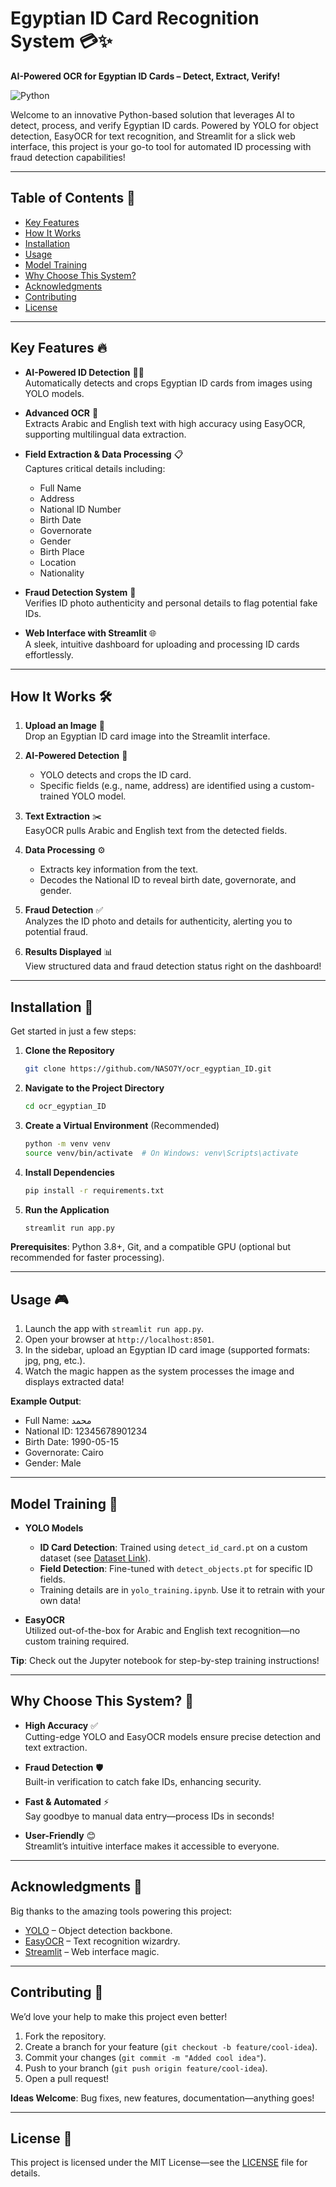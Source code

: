 # Egyptian ID Card Recognition System 💳✨

**AI-Powered OCR for Egyptian ID Cards – Detect, Extract, Verify!**

![Python](https://img.shields.io/badge/python-3670A0?style=for-the-badge&logo=python&logoColor=ffdd54)

Welcome to an innovative Python-based solution that leverages AI to detect, process, and verify Egyptian ID cards. Powered by YOLO for object detection, EasyOCR for text recognition, and Streamlit for a slick web interface, this project is your go-to tool for automated ID processing with fraud detection capabilities!

---

## Table of Contents 📑

- [Key Features](#key-features-)
- [How It Works](#how-it-works-)
- [Installation](#installation-)
- [Usage](#usage-)
- [Model Training](#model-training-)
- [Why Choose This System?](#why-choose-this-system-)
- [Acknowledgments](#acknowledgments-)
- [Contributing](#contributing-)
- [License](#license-)

---

## Key Features 🔥

- **AI-Powered ID Detection** 🕵️‍♂️  
  Automatically detects and crops Egyptian ID cards from images using YOLO models.

- **Advanced OCR** 📝  
  Extracts Arabic and English text with high accuracy using EasyOCR, supporting multilingual data extraction.

- **Field Extraction & Data Processing** 📋  
  Captures critical details including:  
  - Full Name  
  - Address  
  - National ID Number  
  - Birth Date  
  - Governorate  
  - Gender  
  - Birth Place  
  - Location  
  - Nationality  

- **Fraud Detection System** 🚨  
  Verifies ID photo authenticity and personal details to flag potential fake IDs.

- **Web Interface with Streamlit** 🌐  
  A sleek, intuitive dashboard for uploading and processing ID cards effortlessly.

---

## How It Works 🛠️

1. **Upload an Image** 📸  
   Drop an Egyptian ID card image into the Streamlit interface.

2. **AI-Powered Detection** 🤖  
   - YOLO detects and crops the ID card.  
   - Specific fields (e.g., name, address) are identified using a custom-trained YOLO model.

3. **Text Extraction** ✂️  
   EasyOCR pulls Arabic and English text from the detected fields.

4. **Data Processing** ⚙️  
   - Extracts key information from the text.  
   - Decodes the National ID to reveal birth date, governorate, and gender.

5. **Fraud Detection** ✅  
   Analyzes the ID photo and details for authenticity, alerting you to potential fraud.

6. **Results Displayed** 📊  
   View structured data and fraud detection status right on the dashboard!

---

## Installation 🚀

Get started in just a few steps:

1. **Clone the Repository**  
   ```bash
   git clone https://github.com/NASO7Y/ocr_egyptian_ID.git
   ```

2. **Navigate to the Project Directory**  
   ```bash
   cd ocr_egyptian_ID
   ```

3. **Create a Virtual Environment** (Recommended)  
   ```bash
   python -m venv venv
   source venv/bin/activate  # On Windows: venv\Scripts\activate
   ```

4. **Install Dependencies**  
   ```bash
   pip install -r requirements.txt
   ```

5. **Run the Application**  
   ```bash
   streamlit run app.py
   ```

**Prerequisites**: Python 3.8+, Git, and a compatible GPU (optional but recommended for faster processing).

---

## Usage 🎮

1. Launch the app with `streamlit run app.py`.
2. Open your browser at `http://localhost:8501`.
3. In the sidebar, upload an Egyptian ID card image (supported formats: jpg, png, etc.).
4. Watch the magic happen as the system processes the image and displays extracted data!

**Example Output**:  
- Full Name: محمد  
- National ID: 12345678901234  
- Birth Date: 1990-05-15  
- Governorate: Cairo  
- Gender: Male  

---

## Model Training 🧠

- **YOLO Models**  
  - **ID Card Detection**: Trained using `detect_id_card.pt` on a custom dataset (see [Dataset Link](https://www.kaggle.com/datasets/mg31415/synthetic-egyptian-id-cards/data)).  
  - **Field Detection**: Fine-tuned with `detect_objects.pt` for specific ID fields.  
  - Training details are in `yolo_training.ipynb`. Use it to retrain with your own data!

- **EasyOCR**  
  Utilized out-of-the-box for Arabic and English text recognition—no custom training required.

**Tip**: Check out the Jupyter notebook for step-by-step training instructions!

---

## Why Choose This System? 🌟

- **High Accuracy** ✅  
  Cutting-edge YOLO and EasyOCR models ensure precise detection and text extraction.

- **Fraud Detection** 🛡️  
  Built-in verification to catch fake IDs, enhancing security.

- **Fast & Automated** ⚡  
  Say goodbye to manual data entry—process IDs in seconds!

- **User-Friendly** 😊  
  Streamlit’s intuitive interface makes it accessible to everyone.

---

## Acknowledgments 🙌

Big thanks to the amazing tools powering this project:  
- [YOLO](https://github.com/ultralytics/yolov5) – Object detection backbone.  
- [EasyOCR](https://github.com/JaidedAI/EasyOCR) – Text recognition wizardry.  
- [Streamlit](https://streamlit.io/) – Web interface magic.  

---

## Contributing 🤝

We’d love your help to make this project even better!  
1. Fork the repository.  
2. Create a branch for your feature (`git checkout -b feature/cool-idea`).  
3. Commit your changes (`git commit -m "Added cool idea"`).  
4. Push to your branch (`git push origin feature/cool-idea`).  
5. Open a pull request!  

**Ideas Welcome**: Bug fixes, new features, documentation—anything goes!

---

## License 📜

This project is licensed under the MIT License—see the [LICENSE](LICENSE) file for details.